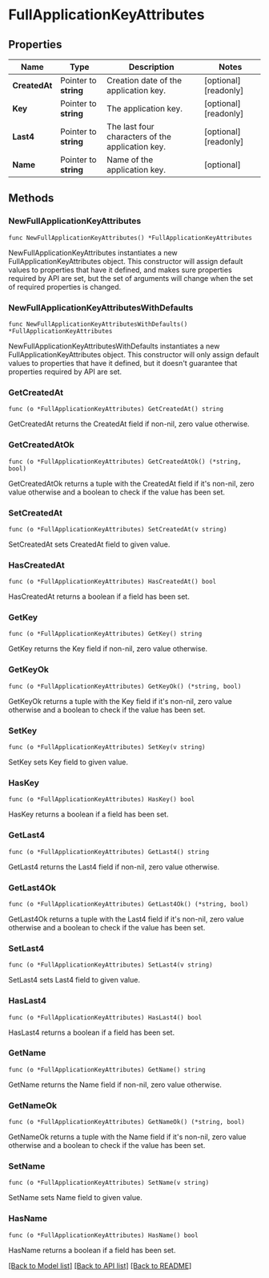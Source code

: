 # FullApplicationKeyAttributes

## Properties

Name | Type | Description | Notes
---- | ---- | ----------- | ------
**CreatedAt** | Pointer to **string** | Creation date of the application key. | [optional] [readonly] 
**Key** | Pointer to **string** | The application key. | [optional] [readonly] 
**Last4** | Pointer to **string** | The last four characters of the application key. | [optional] [readonly] 
**Name** | Pointer to **string** | Name of the application key. | [optional] 

## Methods

### NewFullApplicationKeyAttributes

`func NewFullApplicationKeyAttributes() *FullApplicationKeyAttributes`

NewFullApplicationKeyAttributes instantiates a new FullApplicationKeyAttributes object.
This constructor will assign default values to properties that have it defined,
and makes sure properties required by API are set, but the set of arguments
will change when the set of required properties is changed.

### NewFullApplicationKeyAttributesWithDefaults

`func NewFullApplicationKeyAttributesWithDefaults() *FullApplicationKeyAttributes`

NewFullApplicationKeyAttributesWithDefaults instantiates a new FullApplicationKeyAttributes object.
This constructor will only assign default values to properties that have it defined,
but it doesn't guarantee that properties required by API are set.

### GetCreatedAt

`func (o *FullApplicationKeyAttributes) GetCreatedAt() string`

GetCreatedAt returns the CreatedAt field if non-nil, zero value otherwise.

### GetCreatedAtOk

`func (o *FullApplicationKeyAttributes) GetCreatedAtOk() (*string, bool)`

GetCreatedAtOk returns a tuple with the CreatedAt field if it's non-nil, zero value otherwise
and a boolean to check if the value has been set.

### SetCreatedAt

`func (o *FullApplicationKeyAttributes) SetCreatedAt(v string)`

SetCreatedAt sets CreatedAt field to given value.

### HasCreatedAt

`func (o *FullApplicationKeyAttributes) HasCreatedAt() bool`

HasCreatedAt returns a boolean if a field has been set.

### GetKey

`func (o *FullApplicationKeyAttributes) GetKey() string`

GetKey returns the Key field if non-nil, zero value otherwise.

### GetKeyOk

`func (o *FullApplicationKeyAttributes) GetKeyOk() (*string, bool)`

GetKeyOk returns a tuple with the Key field if it's non-nil, zero value otherwise
and a boolean to check if the value has been set.

### SetKey

`func (o *FullApplicationKeyAttributes) SetKey(v string)`

SetKey sets Key field to given value.

### HasKey

`func (o *FullApplicationKeyAttributes) HasKey() bool`

HasKey returns a boolean if a field has been set.

### GetLast4

`func (o *FullApplicationKeyAttributes) GetLast4() string`

GetLast4 returns the Last4 field if non-nil, zero value otherwise.

### GetLast4Ok

`func (o *FullApplicationKeyAttributes) GetLast4Ok() (*string, bool)`

GetLast4Ok returns a tuple with the Last4 field if it's non-nil, zero value otherwise
and a boolean to check if the value has been set.

### SetLast4

`func (o *FullApplicationKeyAttributes) SetLast4(v string)`

SetLast4 sets Last4 field to given value.

### HasLast4

`func (o *FullApplicationKeyAttributes) HasLast4() bool`

HasLast4 returns a boolean if a field has been set.

### GetName

`func (o *FullApplicationKeyAttributes) GetName() string`

GetName returns the Name field if non-nil, zero value otherwise.

### GetNameOk

`func (o *FullApplicationKeyAttributes) GetNameOk() (*string, bool)`

GetNameOk returns a tuple with the Name field if it's non-nil, zero value otherwise
and a boolean to check if the value has been set.

### SetName

`func (o *FullApplicationKeyAttributes) SetName(v string)`

SetName sets Name field to given value.

### HasName

`func (o *FullApplicationKeyAttributes) HasName() bool`

HasName returns a boolean if a field has been set.


[[Back to Model list]](../README.md#documentation-for-models) [[Back to API list]](../README.md#documentation-for-api-endpoints) [[Back to README]](../README.md)


